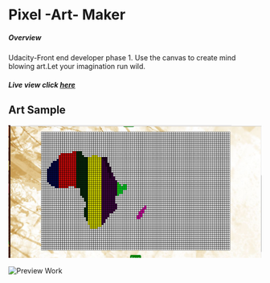
# Pixel -Art- Maker 

##### Overview
Udacity-Front end developer phase 1.
Use the canvas to create mind blowing art.Let your imagination run wild.


#####  Live view **click** [here](http://mbuguaellen.github.io/)

## Art Sample

![Preview Work](africa.png)

![Preview Work](africa2.png)
